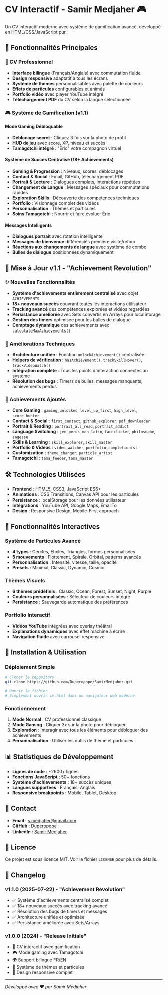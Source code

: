 # CV Interactif - Samir Medjaher 🎮

Un CV interactif moderne avec système de gamification avancé, développé en HTML/CSS/JavaScript pur.

## 🌟 Fonctionnalités Principales

### 💼 CV Professionnel
- **Interface bilingue** (Français/Anglais) avec commutation fluide
- **Design responsive** adaptatif à tous les écrans
- **Système de thèmes** personnalisables avec palette de couleurs
- **Effets de particules** configurables et animés
- **Portfolio vidéo** avec player YouTube intégré
- **Téléchargement PDF** du CV selon la langue sélectionnée

### 🎮 Système de Gamification (v1.1)

#### Mode Gaming Débloquable
- **Déblocage secret** : Cliquez 3 fois sur la photo de profil
- **HUD de jeu** avec score, XP, niveau et succès
- **Tamagotchi intégré** : "Éric" votre compagnon virtuel

#### Système de Succès Centralisé (18+ Achievements)
- **Gaming & Progression** : Niveaux, scores, déblocages
- **Contact & Social** : Email, GitHub, téléchargement PDF
- **Portrait & Lecture** : Dialogues complets, interactions répétées
- **Changement de Langue** : Messages spéciaux pour commutations rapides
- **Exploration Skills** : Découverte des compétences techniques
- **Portfolio** : Visionnage complet des vidéos
- **Personnalisation** : Thèmes et particules
- **Soins Tamagotchi** : Nourrir et faire évoluer Éric

#### Messages Intelligents
- **Dialogues portrait** avec rotation intelligente
- **Messages de bienvenue** différenciés première visite/retour
- **Réactions aux changements de langue** avec système de combo
- **Bulles de dialogue** positionnées dynamiquement

## 🚀 Mise à Jour v1.1 - "Achievement Revolution"

### ✨ Nouvelles Fonctionnalités
- **Système d'achievements entièrement centralisé** avec objet `ACHIEVEMENTS`
- **18+ nouveaux succès** couvrant toutes les interactions utilisateur
- **Tracking avancé** des compétences explorées et vidéos regardées
- **Persistance améliorée** avec Sets convertis en Arrays pour localStorage
- **Gestion des timers** optimisée pour les bulles de dialogue
- **Comptage dynamique** des achievements avec `calculateMaxAchievements()`

### 🔧 Améliorations Techniques
- **Architecture unifiée** : Fonction `unlockAchievement()` centralisée
- **Helpers de vérification** : `hasAchievement()`, `trackSkillHover()`, `trackVideoWatch()`
- **Intégration complète** : Tous les points d'interaction connectés au système
- **Résolution des bugs** : Timers de bulles, messages manquants, achievements perdus

### 🎯 Achievements Ajoutés
- **Core Gaming** : `gaming_unlocked`, `level_up_first`, `high_level`, `score_hunter`
- **Contact & Social** : `first_contact`, `github_explorer`, `pdf_downloader`
- **Portrait & Reading** : `portrait_all_read`, `portrait_addict`
- **Language Switching** : `jen_perds_mon_latin`, `faceclicker`, `philosophe`, `sagesse`
- **Skills & Learning** : `skill_explorer`, `skill_master`
- **Portfolio & Videos** : `video_watcher`, `portfolio_completionist`
- **Customization** : `theme_changer`, `particle_artist`
- **Tamagotchi** : `tama_feeder`, `tama_master`

## 🛠️ Technologies Utilisées

- **Frontend** : HTML5, CSS3, JavaScript ES6+
- **Animations** : CSS Transitions, Canvas API pour les particules
- **Persistance** : localStorage pour les données utilisateur
- **Intégrations** : YouTube API, Google Maps, EmailTo
- **Design** : Responsive Design, Mobile-First approach

## 🎨 Fonctionnalités Interactives

### Système de Particules Avancé
- **4 types** : Cercles, Étoiles, Triangles, formes personnalisées
- **5 mouvements** : Flottement, Spirale, Orbital, patterns avancés
- **Personnalisation** : Intensité, vitesse, taille, opacité
- **Presets** : Minimal, Classic, Dynamic, Cosmic

### Thèmes Visuels
- **6 thèmes prédéfinis** : Classic, Ocean, Forest, Sunset, Night, Purple
- **Couleurs personnalisées** : Sélecteur de couleurs intégré
- **Persistance** : Sauvegarde automatique des préférences

### Portfolio Interactif
- **Vidéos YouTube** intégrées avec overlay théâtral
- **Explanations dynamiques** avec effet machine à écrire
- **Navigation fluide** avec carrousel responsive

## 🚦 Installation & Utilisation

### Déploiement Simple
```bash
# Cloner le repository
git clone https://github.com/Duperopope/SamirMedjaher.git

# Ouvrir le fichier
# Simplement ouvrir cv.html dans un navigateur web moderne
```

### Fonctionnement
1. **Mode Normal** : CV professionnel classique
2. **Mode Gaming** : Cliquer 3x sur la photo pour débloquer
3. **Exploration** : Interagir avec tous les éléments pour débloquer des achievements
4. **Personnalisation** : Utiliser les outils de thème et particules

## 📊 Statistiques de Développement

- **Lignes de code** : ~2600+ lignes
- **Fonctions JavaScript** : 50+ fonctions
- **Système d'achievements** : 18+ succès uniques
- **Langues supportées** : Français, Anglais
- **Responsive breakpoints** : Mobile, Tablet, Desktop

## 🤝 Contact

- **Email** : s.medjaher@gmail.com
- **GitHub** : [Duperopope](https://github.com/Duperopope)
- **LinkedIn** : [Samir Medjaher](https://www.linkedin.com/in/samir-medjaher/)

## 📝 Licence

Ce projet est sous licence MIT. Voir le fichier `LICENSE` pour plus de détails.

## 🔄 Changelog

### v1.1.0 (2025-07-22) - "Achievement Revolution"
- ✅ Système d'achievements centralisé complet
- ✅ 18+ nouveaux succès avec tracking avancé
- ✅ Résolution des bugs de timers et messages
- ✅ Architecture unifiée et optimisée
- ✅ Persistance améliorée avec Sets/Arrays

### v1.0.0 (2024) - "Release Initiale"
- 🎉 CV interactif avec gamification
- 🎮 Mode gaming avec Tamagotchi
- 🌍 Support bilingue FR/EN
- 🎨 Système de thèmes et particules
- 📱 Design responsive complet

---

*Développé avec ❤️ par Samir Medjaher*
